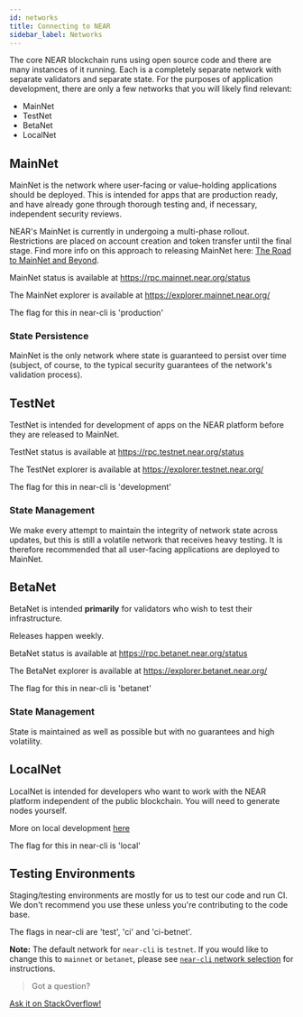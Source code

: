 ```yaml
---
id: networks
title: Connecting to NEAR
sidebar_label: Networks
---
```


The core NEAR blockchain runs using open source code and there are many instances of it running.  Each is a completely separate network with separate validators and separate state.  For the purposes of application development, there are only a few networks that you will likely find relevant:

- MainNet
- TestNet
- BetaNet
- LocalNet

## MainNet

MainNet is the network where user-facing or value-holding applications should be deployed. This is intended for apps that are production ready, and have already gone through thorough testing and, if necessary, independent security reviews.

NEAR's MainNet is currently in undergoing a multi-phase rollout.  Restrictions are placed on account creation and token transfer until the final stage.  Find more info on this approach to releasing MainNet here: [The Road to MainNet and Beyond](https://near.org/blog/mainnet-roadmap/).

MainNet status is available at https://rpc.mainnet.near.org/status

The MainNet explorer is available at https://explorer.mainnet.near.org/

The flag for this in near-cli is 'production'

### State Persistence

MainNet is the only network where state is guaranteed to persist over time (subject, of course, to the typical security guarantees of the network's validation process).


## TestNet

TestNet is intended for development of apps on the NEAR platform before they are released to MainNet.

TestNet status is available at https://rpc.testnet.near.org/status

The TestNet explorer is available at https://explorer.testnet.near.org/

The flag for this in near-cli is 'development'

### State Management

We make every attempt to maintain the integrity of network state across updates, but this is still a volatile network that receives heavy testing.  It is therefore recommended that all user-facing applications are deployed to MainNet.

## BetaNet

BetaNet is intended **primarily** for validators who wish to test their infrastructure.

Releases happen weekly.

BetaNet status is available at https://rpc.betanet.near.org/status

The BetaNet explorer is available at https://explorer.betanet.near.org/

The flag for this in near-cli is 'betanet'

### State Management

State is maintained as well as possible but with no guarantees and high volatility.

## LocalNet

LocalNet is intended for developers who want to work with the NEAR platform independent of the public blockchain. You will need to generate nodes yourself.

More on local development [here](/docs/local-setup/local-dev-testnet)

The flag for this in near-cli is 'local'

## Testing Environments

Staging/testing environments are mostly for us to test our code and run CI. We don't recommend you use these unless you're contributing to the code base.

The flags in near-cli are 'test', 'ci' and 'ci-betnet'.

**Note:** The default network for `near-cli` is `testnet`. If you would like to change this to `mainnet` or `betanet`, please see [`near-cli` network selection](/docs/development/near-cli#network-selection) for instructions.

>Got a question?
<a href="https://stackoverflow.com/questions/tagged/nearprotocol">
  <h8>Ask it on StackOverflow!</h8></a>
